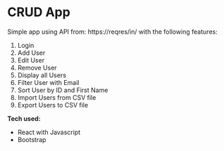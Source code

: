 # CRUD App

Simple app using API from: https://reqres/in/ with the following features:

1. Login
2. Add User
3. Edit User
4. Remove User
5. Display all Users
6. Filter User with Email
7. Sort User by ID and First Name
8. Import Users from CSV file
9. Export Users to CSV file

**Tech used:**

- React with Javascript
- Bootstrap
